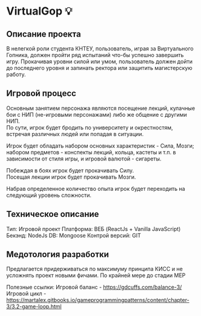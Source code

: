 # VirtualGop &#x1F4A1;

## Описание проекта
В нелегкой роли студента КНТЕУ, пользователь, играя за Виртуального Гопника, должен пройти ряд испытаний что-бы успешно завершить игру. 
Прокачивая уровни силой или умом, пользователь должeн дойти до последнего уровня и запинать ректора или защитить магистерскую работу.

## Игровой процесс
Основным занятием персонажа являются посещение лекций, кулачные бои с НИП (не-игровыми персонажами) либо же общение с другими НИП.<br>
По сути, игрок будет бродить по университету и окрестностям, встречая различных людей или попадая в ситуации.<br>

Игрок будет обладать набором основных характеристик - Сила, Мозги; набором предметов - конспекты лекций, кольца, кастеты и т.п. в зависимости от стиля игры,
и игровой валютой - сигареты.<br>

Побеждая в боях игрок будет прокачивать Силу.<br>
Посещая лекции игрок будет прокачивать Мозги.<br>

Набрав определeнное количество опыта игрок будет переходить на следующий уровень сложности.

## Техническое описание
Тип: Игровой проект
Платформа: ВЕБ (ReactJs + Vanilla JavaScript)
Бекэнд: NodeJs
DB: Mongoose
Контрой версий: GIT

## Медотология разработки
Предлагается придерживаться по максимуму принципа КИСС и не усложнять проект новыми фичами.
По крайней мере до стадии МЕР


Полезные ссылки:
Игровой баланс - https://gdcuffs.com/balance-3/ <br>
Игровой цикл - https://martalex.gitbooks.io/gameprogrammingpatterns/content/chapter-3/3.2-game-loop.html
